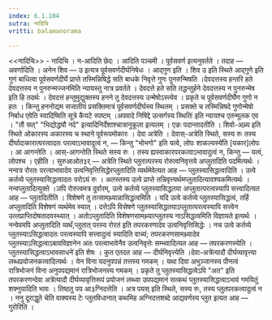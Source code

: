 ```yaml
---
index: 6.1.104
sutra: नादिचि
vritti: balamanorama

---
```

<<नादिचि>> - नादिचि । न-आदिति छेदः । आदिति पञ्चमी । पूर्वसवर्ण इत्यनुवर्तते । तदाह — अवर्णादिति । अनेन शिव — उ इत्यत्र पूर्वसवर्णदीर्घनिषेधः । आद्गुण इति । शिव उ इति स्थिते आद्गुणे इति गुणं बाधित्वा पूर्वसवर्णदीर्घे प्राप्ते तस्मिन्निषिद्धे सति बाधके निवृत्ते गुणः पुनरुन्मिषति ।देवदत्तस्य हन्तरि हते देवदत्तस्य न पुनरुन्मज्जन॑मिति न्यायस्तु नात्र प्रवर्तते । देवदत्ते हते सति तद्धन्तुर्हने देवदत्तस्य न पुनरुन्मेष इति हि तदर्थः । देवदत्तं हन्तुमुद्युक्तस्य हनने तु देवदत्तस्य उन्मेषोऽस्त्येव । प्रकृते च पूर्वसवर्णदीर्घेण गुणो न हतः । किन्तु हननोद्यम सजातीयं प्रसक्तिमात्रं पूर्वसवर्णदीर्घस्य स्थितम् । प्रसक्ते च तस्मिन्निषदे गुणोन्मेषो निर्बाध एवेति स्वादिष्विति सूत्रे कैयटे स्पष्टम् ।अपवादे निषिद्दे उत्सर्गस्य स्थितिः॑ इति न्यायश्च एतन्मूलक एव । "तौ सत्" "भिद्योद्ध्यौ नदे" इत्यादिनिर्देशाश्चात्रानुकूला इत्यलम् । एङः पदान्तादतीति । शिवो-अच्र्य इति स्थिते ओकारस्य अकारस्य च स्थाने पूर्वरूपमोकारः । देवा अत्रेति । देवास्-अत्रेति स्थिते, सस्य रुः तस्य दीर्घादाकारात्परत्वादतः परत्वाऽभावादुत्वं न, — किन्तु "भोभगो" इति यत्वे, लोपः शाकल्यस्ये॑ति [यकार]लोपः । आ आगन्तेति । आस्-आगन्तेति स्थिते सस्य रुः । तस्य ह्यस्वाकारपरकत्वाऽभावादुत्वं न, किन्तु — यत्वं, लोपश्च । एहीति । सुरुआओत३र् — अत्रेति स्थिते प्लुतात्परस्य रोरुत्वनिवृत्तये अप्लुतादिति पदमित्यर्थः । नन्वत्र रोरतः परत्वाभावादेव उत्वनिवृत्तिसिद्धेरप्लुतादिति व्यर्थमेवेत्यत आह — प्लुतस्यासिद्धत्वादिति । उत्वे कर्तव्ये प्लुतस्यासिद्धत्वादतः परोऽयं रुः । अतस्तस्य उत्वे प्राप्ते तन्निवृत्त्यर्थमप्लुतादित्यावश्यकमित्यर्थः । नन्वप्लुतादित्युक्ते ।ञपि रोरुत्वमत्र दुर्वारम्, उत्वे कर्तव्ये प्लुतस्यासिद्धतया अप्लुतात्परत्वस्यापि सत्त्वादित्यत आह — प्लुतादितीति । विशेषणे तु तत्सामथ्र्यान्नासिद्धत्वमिति । यदि उत्वे कर्तव्ये प्लुतस्यासिद्धत्वं, तर्हि अप्लुतादिति विशेषणं व्यर्थमेव स्यात् । दत्तेऽपि विसेषणे प्लुतस्यासिद्धतयाऽप्लुतात्परत्वस्यापि सत्त्वेन उत्लप्राप्तिदोषतादवस्थ्यात् । अतोऽप्लुतादिति विशेषणसामथ्र्यात्प्लुतस्य नाऽसिद्धत्वमिति विज्ञायते इत्यर्थः । नन्वेवमपि अप्लुतादिति व्यर्थं,प्लुतात् परस्य रोरत॑ इति तपरकरणादेव उत्वनिवृत्तिसिद्धेः । नच उत्वे कर्तव्ये प्लुतस्याऽसिद्धत्वादतः परत्वस्यापि सत्त्वादुत्वं स्यादिति वाच्यं; तपरकरणसामथ्र्यादेव प्लुतस्याऽसिद्धत्वाऽबावविज्ञानेन अतः परत्वाभावेनैव उत्वनिवृत्तेः सम्भवादित्यत आह — तपरकरणस्येति ।प्लुतस्यासिद्धत्वाऽभावसाधने॑ इति शेषः । कुत एतदत आह — दीर्घनिवृत्त्येति ।देवा-अत्रे॑त्यादौ दीर्घव्यावृत्त्या लब्धप्रयोजनकत्वादित्यर्थः । येन विना यदनुपपन्नं तत्तस्य गमकम् । यथा दिवा अभुञ्जानस्य पीनत्वं रात्रिभोजनं विना अनुपपद्यमानं रात्रिभोजनस्य गमकम् । प्रकृते तु प्लुतस्यासिद्धत्वेऽपि "अत" इति तपरकरणन्देवा अत्रे॑त्यादौ दीर्घव्यावृत्तिरूपं प्रयोजनं लब्ध्वा उपपद्यमानं सत्कथं प्लुतस्यासिद्धत्वाऽभावं गमयितुं शक्नुयादिति भावः । तिष्ठतु पय आ३ग्निदत्तेति । अत्र पयस् इति स्थिते, सस्य रुः, तस्य प्लुतपरकत्वादुत्वं न । ननु दूराद्धूते चेति वाक्यस्य टेः प्लुतविधानात् कथमिह अग्निदत्तशब्दे आद्यवर्णस्य प्लुत इत्यत आह — गुरोरिति ।